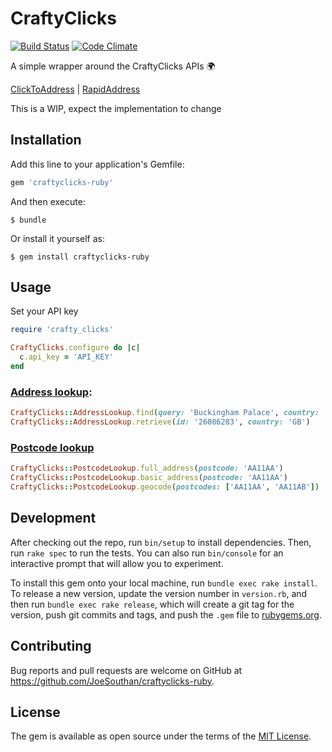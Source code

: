 # CraftyClicks
[![Build Status](https://travis-ci.org/JoeSouthan/craftyclicks-ruby.svg?branch=master)](https://travis-ci.org/JoeSouthan/craftyclicks-ruby)
[![Code Climate](https://codeclimate.com/github/JoeSouthan/craftyclicks-ruby/badges/gpa.svg)](https://codeclimate.com/github/JoeSouthan/craftyclicks-ruby)

A simple wrapper around the CraftyClicks APIs 🌍

[ClickToAddress](https://craftyclicks.co.uk/docs/global/#json-api) | [RapidAddress](https://craftyclicks.co.uk/docs/postcode-lookup/#json-api)

This is a WIP, expect the implementation to change

## Installation

Add this line to your application's Gemfile:

```ruby
gem 'craftyclicks-ruby'
```

And then execute:

    $ bundle

Or install it yourself as:

    $ gem install craftyclicks-ruby

## Usage

Set your API key

```ruby
require 'crafty_clicks'

CraftyClicks.configure do |c|
  c.api_key = 'API_KEY'
end

```

### [Address lookup](https://craftyclicks.co.uk/docs/global/#json-api):

```ruby
CraftyClicks::AddressLookup.find(query: 'Buckingham Palace', country: 'GB')
CraftyClicks::AddressLookup.retrieve(id: '26086283', country: 'GB')
```

### [Postcode lookup](https://craftyclicks.co.uk/docs/postcode-lookup/#json-api)

```ruby
CraftyClicks::PostcodeLookup.full_address(postcode: 'AA11AA')
CraftyClicks::PostcodeLookup.basic_address(postcode: 'AA11AA')
CraftyClicks::PostcodeLookup.geocode(postcodes: ['AA11AA', 'AA11AB'])
```

## Development

After checking out the repo, run `bin/setup` to install dependencies. Then, run `rake spec` to run the tests. You can also run `bin/console` for an interactive prompt that will allow you to experiment.

To install this gem onto your local machine, run `bundle exec rake install`. To release a new version, update the version number in `version.rb`, and then run `bundle exec rake release`, which will create a git tag for the version, push git commits and tags, and push the `.gem` file to [rubygems.org](https://rubygems.org).

## Contributing

Bug reports and pull requests are welcome on GitHub at https://github.com/JoeSouthan/craftyclicks-ruby.


## License

The gem is available as open source under the terms of the [MIT License](http://opensource.org/licenses/MIT).

